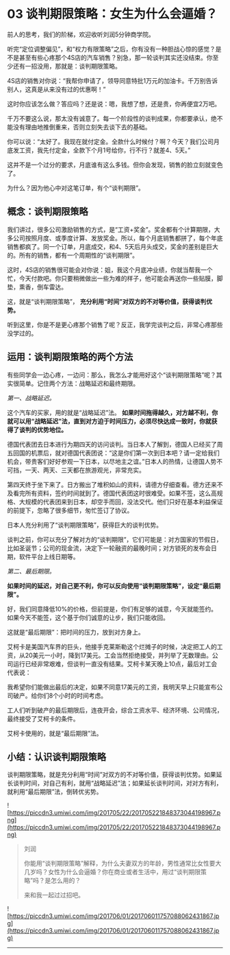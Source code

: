 # 03 谈判期限策略：女生为什么会逼婚？

前人的思考，我们的阶梯，欢迎收听刘润5分钟商学院。

听完“定位调整偏见”，和“权力有限策略”之后，你有没有一种胆战心惊的感觉？是不是甚至有些心疼那个4S店的汽车销售？别急，那一轮谈判其实还没结束。你至少还有一招没用，那就是：谈判期限策略。

4S店的销售对你说：“我帮你申请了，领导同意特批1万元的加油卡。千万别告诉别人，这真是从来没有过的优惠啊！”

这时你应该怎么做？答应吗？还是说：嗯，我想了想，还是贵，你再便宜2万吧。

千万不要这么说，那太没有诚意了。每一个阶段性的谈判成果，你都要承认，绝不能没有理由地推倒重来，否则立刻失去谈下去的基础。

你可以说：“太好了。我现在就付定金。全款什么时候付？啊？今天？我们公司月底发工资，我先付定金，全款下个月1号给你，行不行？就差4、5天。”

这并不是一个过分的要求，月底谁有这么多钱。但你会发现，销售的脸立刻就变色了。

为什么？因为他心中对这笔订单，有个“谈判期限”。

## 概念：谈判期限策略

我们讲过，很多公司激励销售的方式，是“工资+奖金”。奖金都有个计算期限，大多公司按照月度、或季度计算、发放奖金。所以，每个月底销售都拼了，每个年底销售都疯了。同一个订单，月底成交，和4、5天后月头成交，奖金的差别是巨大的。所有的销售，都有一个周期性的“谈判期限”。

这时，4S店的销售很可能会对你说：姐，我这个月底冲业绩，你就当帮我一个忙，今天付款吧。你只要稍微做出一些为难的样子，他可能会再送你一些贴膜，脚垫，熏香，倒车雷达。

这，就是“谈判期限策略”， **充分利用“时间”对双方的不对等价值，获得谈判优势。**

听到这里，你是不是更心疼那个销售了呢？反正，我学完谈判之后，非常心疼那些没学过的。

## 运用：谈判期限策略的两个方法

有些同学会一边心疼，一边问：那么，我怎么才能用好这个“谈判期限策略”呢？其实很简单。记住两个方法：战略延迟和最终期限。

 *第一、战略延迟。*

这个汽车的买家，用的就是“战略延迟”法。 **如果时间拖得越久，对方越不利，你就可以用“战略延迟”法，直到对方迫于时间压力，必须尽快达成一致时，你就获得了谈判的优势地位。**

德国代表团去日本进行为期四天的访问谈判。当日本人了解到，德国人已经买了周五回国的机票后，就对德国代表团说：“这是你们第一次到日本吧？请一定给我们机会，带贵客们好好参观一下日本，以尽地主之谊。”日本人的热情，让德国人势不可挡，一天、两天、三天都在旅游观光，非常充实。

第四天终于坐下来了。日方搬出了堆积如山的资料，请德方仔细查看。德方还来不及看完所有资料，签约时间就到了。德国代表团这时很难受。如果不签，这么高规格、大规模的代表团来到日本，却空手而回，没法交代。他们只好在基本利益保证的前提下，忽略了很多细节，匆忙签订了协议。

日本人充分利用了“谈判期限策略”，获得巨大的谈判优势。

谈判之前，你可以充分了解对方的“谈判期限”，它们可能是：对方国家的节假日，比如圣诞节；公司的现金流，决定下一轮融资的最晚时间；对方锁死的发布会日期，软件平台上线日期等。

 *第二、最后期限。*

 **如果时间的延迟，对自己更不利，你可以反向使用“谈判期限策略”，设定“最后期限”。**

好，我们同意降低10%的价格，但前提是，你们有足够的诚意，今天就能签约。如果今天不能签，这个基于你们诚意的让步，我们只能收回。

这就是“最后期限”：把时间的压力，放到对方身上。

艾柯卡是美国汽车界的巨头，他接手克莱斯勒这个烂摊子的时候，决定把工人的工资，从20美元一小时，降到17美元。工会当然拒绝接受，并列举了无数理由。公司运行已经非常艰难，但谈判一直没有结果。艾柯卡某天晚上10点，最后对工会代表说：

我希望你们能做出最后的决定，如果不同意17美元的工资，我明天早上只能宣布公司破产。给你们8个小时的时间考虑。

工人们听到破产的最后期限后，连夜开会，综合工资水平、经济环境、公司情况，最终接受了艾柯卡的条件。

艾柯卡使用的，就是“最后期限”法。

## 小结：认识谈判期限策略

谈判期限策略，就是充分利用“时间”对双方的不对等价值，获得谈判优势。如果延长谈判时间，对自己有利，就用“战略延迟”法；如果延长谈判时间，对对方有利，就利用“最后期限”法，倒转优劣势。

![https://piccdn3.umiwi.com/img/201705/22/201705221848373044198967.png](https://piccdn3.umiwi.com/img/201705/22/201705221848373044198967.png)

> 刘润
> 
> 你能用“谈判期限策略”解释，为什么夫妻双方的年龄，男性通常比女性要大几岁吗？女性为什么会逼婚？你在商业或者生活中，用过“谈判期限策略”吗？是怎么用的？
> 
> 来和我一起过过招吧。

![https://piccdn3.umiwi.com/img/201706/01/201706011757088062431867.jpg](https://piccdn3.umiwi.com/img/201706/01/201706011757088062431867.jpg)

---
